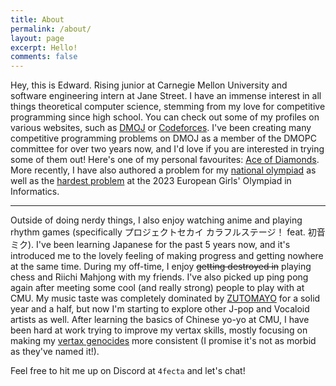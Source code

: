 ```yaml
---
title: About
permalink: /about/
layout: page
excerpt: Hello!
comments: false
---
```


Hey, this is Edward. Rising junior at Carnegie Mellon University and software engineering intern at Jane Street. I have an immense interest in all things theoretical computer science, stemming from my love for competitive programming since high school. You can check out some of my profiles on various websites, such as [DMOJ](https://dmoj.ca/user/4fecta) or [Codeforces](https://codeforces.com/profile/4fecta). I've been creating many competitive programming problems on DMOJ as a member of the DMOPC committee for over two years now, and I'd love if you are interested in trying some of them out! Here's one of my personal favourites: [Ace of Diamonds](https://dmoj.ca/problem/dmopc21c9p4). More recently, I have also authored a problem for my [national olympiad](https://dmoj.ca/problem/cco23p2) as well as the [hardest problem](https://egoi23.se/assets/tasks/day2/guessinggame.pdf) at the 2023 European Girls' Olympiad in Informatics.

<hr>

Outside of doing nerdy things, I also enjoy watching anime and playing rhythm games (specifically プロジェクトセカイ カラフルステージ！ feat. 初音ミク). I've been learning Japanese for the past 5 years now, and it's introduced me to the lovely feeling of making progress and getting nowhere at the same time. During my off-time, I enjoy  ~~getting destroyed in~~ playing chess and Riichi Mahjong with my friends. I've also picked up ping pong again after meeting some cool (and really strong) people to play with at CMU. My music taste was completely dominated by [ZUTOMAYO](https://youtu.be/Atvsg_zogxo) for a solid year and a half, but now I'm starting to explore other J-pop and Vocaloid artists as well. After learning the basics of Chinese yo-yo at CMU, I have been hard at work trying to improve my vertax skills, mostly focusing on making my [vertax genocides](https://youtu.be/2nMmd07keQM) more consistent (I promise it's not as morbid as they've named it!).

Feel free to hit me up on Discord at `4fecta` and let's chat!
